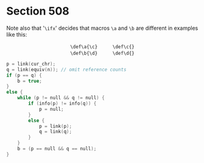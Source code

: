 # Section 508

Note also that '`\ifx`' decides that macros `\a` and `\b` are different in examples like this:

<div align="center">

`\def\a{\c}` $\qquad$ `\def\c{}`<br>
`\def\b{\d}` $\qquad$ `\def\d{}`
</div>

```c << Test if two macro texts match >>=
p = link(cur_chr);
q = link(equiv(n)); // omit reference counts
if (p == q) {
    b = true;
}
else {
    while (p != null && q != null) {
        if (info(p) != info(q)) {
            p = null;
        }
        else {
            p = link(p);
            q = link(q);
        }
    }
    b = (p == null && q == null);
}
```
